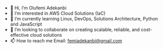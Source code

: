 - 👋 Hi, I’m Olufemi Adekanbi
- 👀 I’m interested in AWS Cloud Solutions (IaC)
- 🌱 I’m currently learning Linux, DevOps, Solutions Architecture, Python and JavaScript
- 💞️ I’m looking to collaborate on creating scalable, reliable, and cost-effective cloud solutions
- 📫 How to reach me Email: femiadekanbi@gmail.com

<!---
femiadekanbi/femiadekanbi is a ✨ special ✨ repository because its `README.md` (this file) appears on your GitHub profile.
You can click the Preview link to take a look at your changes.
--->
